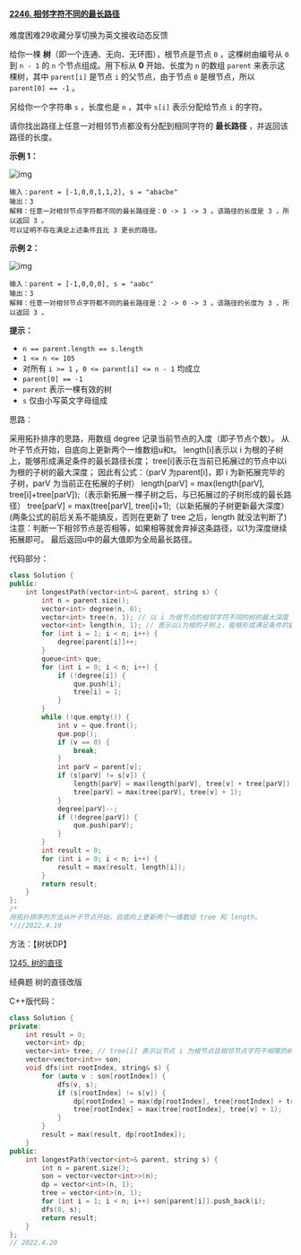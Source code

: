 #### [2246. 相邻字符不同的最长路径](https://leetcode.cn/problems/longest-path-with-different-adjacent-characters/)

难度困难29收藏分享切换为英文接收动态反馈

给你一棵 **树**（即一个连通、无向、无环图），根节点是节点 `0` ，这棵树由编号从 `0` 到 `n - 1` 的 `n` 个节点组成。用下标从 **0** 开始、长度为 `n` 的数组 `parent` 来表示这棵树，其中 `parent[i]` 是节点 `i` 的父节点，由于节点 `0` 是根节点，所以 `parent[0] == -1` 。

另给你一个字符串 `s` ，长度也是 `n` ，其中 `s[i]` 表示分配给节点 `i` 的字符。

请你找出路径上任意一对相邻节点都没有分配到相同字符的 **最长路径** ，并返回该路径的长度。

 

**示例 1：**

![img](https://assets.leetcode.com/uploads/2022/03/25/testingdrawio.png)

```
输入：parent = [-1,0,0,1,1,2], s = "abacbe"
输出：3
解释：任意一对相邻节点字符都不同的最长路径是：0 -> 1 -> 3 。该路径的长度是 3 ，所以返回 3 。
可以证明不存在满足上述条件且比 3 更长的路径。 
```

**示例 2：**

![img](https://assets.leetcode.com/uploads/2022/03/25/graph2drawio.png)

```
输入：parent = [-1,0,0,0], s = "aabc"
输出：3
解释：任意一对相邻节点字符都不同的最长路径是：2 -> 0 -> 3 。该路径的长度为 3 ，所以返回 3 。
```

 

**提示：**

- `n == parent.length == s.length`
- `1 <= n <= 105`
- 对所有 `i >= 1` ，`0 <= parent[i] <= n - 1` 均成立
- `parent[0] == -1`
- `parent` 表示一棵有效的树
- `s` 仅由小写英文字母组成

思路：

采用拓扑排序的思路，用数组 degree 记录当前节点的入度（即子节点个数）。
从叶子节点开始，自底向上更新两个一维数组u和t。
length[i]表示以 i 为根的子树上，能够形成满足条件的最长路径长度；
tree[i]表示在当前已拓展过的节点中以i为根的子树的最大深度；
因此有公式：（parV 为parent[i]，即 i 为新拓展完毕的子树，parV 为当前正在拓展的子树）
length[parV] = max(length[parV], tree[i]+tree[parV]);（表示新拓展一棵子树之后，与已拓展过的子树形成的最长路径）
tree[parV] = max(tree[parV], tree[i]+1);（以新拓展的子树更新最大深度）
(两条公式的前后关系不能搞反，否则在更新了 tree 之后，length 就没法判断了)
注意：判断一下相邻节点是否相等，如果相等就舍弃掉这条路径，以1为深度继续拓展即可。
最后返回u中的最大值即为全局最长路径。

代码部分：

```c++
class Solution {
public:
    int longestPath(vector<int>& parent, string s) {
        int n = parent.size();
        vector<int> degree(n, 0);
        vector<int> tree(n, 1); // 以 i 为根节点的相邻字符不同的树的最大深度
        vector<int> length(n, 1); // 表示以i为根的子树上，能够形成满足条件的最长路径长度
        for (int i = 1; i < n; i++) {
            degree[parent[i]]++;
        }
        queue<int> que;
        for (int i = 0; i < n; i++) {
            if (!degree[i]) {
                que.push(i);
                tree[i] = 1;
            }
        }
        while (!que.empty()) {
            int v = que.front();
            que.pop();
            if (v == 0) {
                break;
            }
            int parV = parent[v];
            if (s[parV] != s[v]) {
                length[parV] = max(length[parV], tree[v] + tree[parV]);
                tree[parV] = max(tree[parV], tree[v] + 1);
            }
            degree[parV]--;
            if (!degree[parV]) {
                que.push(parV);
            }
        }
        int result = 0;
        for (int i = 0; i < n; i++) {
            result = max(result, length[i]);
        }
        return result;
    }
};
/*
用拓扑排序的方法从叶子节点开始，自底向上更新两个一维数组 tree 和 length。
*///2022.4.19
```

方法：【树状DP】

[1245. 树的直径](https://leetcode-cn.com/problems/tree-diameter/)

经典题 树的直径改版

C++版代码：

```c++
class Solution {
private:
    int result = 0;
    vector<int> dp;
    vector<int> tree; // tree[i] 表示以节点 i 为根节点且相邻节点字符不相等的树的最大深度
    vector<vector<int>> son;
    void dfs(int rootIndex, string& s) {
        for (auto v : son[rootIndex]) {
            dfs(v, s);
            if (s[rootIndex] != s[v]) {
                dp[rootIndex] = max(dp[rootIndex], tree[rootIndex] + tree[v]);
                tree[rootIndex] = max(tree[rootIndex], tree[v] + 1);
            }
        }
        result = max(result, dp[rootIndex]);
    }
public:
    int longestPath(vector<int>& parent, string s) {
        int n = parent.size();
        son = vector<vector<int>>(n);
        dp = vector<int>(n, 1);
        tree = vector<int>(n, 1);
        for (int i = 1; i < n; i++) son[parent[i]].push_back(i);
        dfs(0, s);
        return result;
    }
};
// 2022.4.20
```

